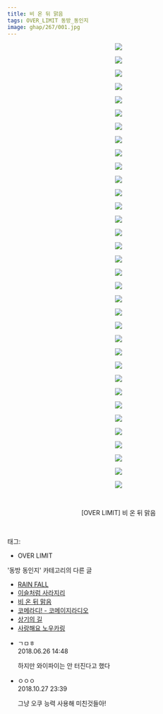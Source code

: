 ```yaml
---
title: 비 온 뒤 맑음
tags: OVER_LIMIT 동방_동인지
image: ghap/267/001.jpg
---
```

<div class="article">
<p style="text-align: center; clear: none; float: none;"><img src="{{ site.nasurl }}/ghap/267/001.jpg"/></p>
<p style="text-align: center; clear: none; float: none;"><img src="{{ site.nasurl }}/ghap/267/002.jpg"/></p>
<p style="text-align: center; clear: none; float: none;"><img src="{{ site.nasurl }}/ghap/267/003.jpg"/></p>
<p style="text-align: center; clear: none; float: none;"><img src="{{ site.nasurl }}/ghap/267/004.jpg"/></p>
<p style="text-align: center; clear: none; float: none;"><img src="{{ site.nasurl }}/ghap/267/005.jpg"/></p>
<p style="text-align: center; clear: none; float: none;"><img src="{{ site.nasurl }}/ghap/267/006.jpg"/></p>
<p style="text-align: center; clear: none; float: none;"><img src="{{ site.nasurl }}/ghap/267/007.jpg"/></p>
<p style="text-align: center; clear: none; float: none;"><img src="{{ site.nasurl }}/ghap/267/008.jpg"/></p>
<p style="text-align: center; clear: none; float: none;"><img src="{{ site.nasurl }}/ghap/267/009.jpg"/></p>
<p style="text-align: center; clear: none; float: none;"><img src="{{ site.nasurl }}/ghap/267/010.jpg"/></p>
<p style="text-align: center; clear: none; float: none;"><img src="{{ site.nasurl }}/ghap/267/011.jpg"/></p>
<p style="text-align: center; clear: none; float: none;"><img src="{{ site.nasurl }}/ghap/267/012.jpg"/></p>
<p style="text-align: center; clear: none; float: none;"><img src="{{ site.nasurl }}/ghap/267/013.jpg"/></p>
<p style="text-align: center; clear: none; float: none;"><img src="{{ site.nasurl }}/ghap/267/014.jpg"/></p>
<p style="text-align: center; clear: none; float: none;"><img src="{{ site.nasurl }}/ghap/267/015.jpg"/></p>
<p style="text-align: center; clear: none; float: none;"><img src="{{ site.nasurl }}/ghap/267/016.jpg"/></p>
<p style="text-align: center; clear: none; float: none;"><img src="{{ site.nasurl }}/ghap/267/017.jpg"/></p>
<p style="text-align: center; clear: none; float: none;"><img src="{{ site.nasurl }}/ghap/267/018.jpg"/></p>
<p style="text-align: center; clear: none; float: none;"><img src="{{ site.nasurl }}/ghap/267/019.jpg"/></p>
<p style="text-align: center; clear: none; float: none;"><img src="{{ site.nasurl }}/ghap/267/020.jpg"/></p>
<p style="text-align: center; clear: none; float: none;"><img src="{{ site.nasurl }}/ghap/267/021.jpg"/></p>
<p style="text-align: center; clear: none; float: none;"><img src="{{ site.nasurl }}/ghap/267/022.jpg"/></p>
<p style="text-align: center; clear: none; float: none;"><img src="{{ site.nasurl }}/ghap/267/023.jpg"/></p>
<p style="text-align: center; clear: none; float: none;"><img src="{{ site.nasurl }}/ghap/267/024.jpg"/></p>
<p style="text-align: center; clear: none; float: none;"><img src="{{ site.nasurl }}/ghap/267/025.jpg"/></p>
<p style="text-align: center; clear: none; float: none;"><img src="{{ site.nasurl }}/ghap/267/026.jpg"/></p>
<p style="text-align: center; clear: none; float: none;"><img src="{{ site.nasurl }}/ghap/267/027.jpg"/></p>
<p style="text-align: center; clear: none; float: none;"><img src="{{ site.nasurl }}/ghap/267/028.jpg"/></p>
<p style="text-align: center; clear: none; float: none;"><img src="{{ site.nasurl }}/ghap/267/029.jpg"/></p>
<p style="text-align: center; clear: none; float: none;"><img src="{{ site.nasurl }}/ghap/267/030.jpg"/></p>
<p style="text-align: center; clear: none; float: none;"><img src="{{ site.nasurl }}/ghap/267/031.jpg"/></p>
<p style="text-align: center; clear: none; float: none;"><img src="{{ site.nasurl }}/ghap/267/032.jpg"/></p>
<p style="text-align: center; clear: none; float: none;"><img src="{{ site.nasurl }}/ghap/267/033.jpg"/></p>
<p style="text-align: center; clear: none; float: none;"><img src="{{ site.nasurl }}/ghap/267/034.jpg"/></p>
<p style="text-align: center; clear: none; float: none;"><br/></p>
<p style="text-align: center; clear: none; float: none;">[OVER LIMIT] 비 온 뒤 맑음</p>
<p><br/></p>
</div><div class="tagTrail">
<p>태그: </p>
<ul>
<li>OVER LIMIT</li>
</ul>
</div><div class="another">
<p>'동방 동인지' 카테고리의 다른 글</p>
<ul>
<li><a href="/2016-06-19-ghap_269">RAIN FALL</a></li>
<li><a href="/2016-06-19-ghap_268">이슬처럼 사라지리</a></li>
<li><a href="/2016-06-19-ghap_267">비 온 뒤 맑음</a></li>
<li><a href="/2016-06-19-ghap_266">코메라디! - 코메이지라디오</a></li>
<li><a href="/2016-06-19-ghap_265">상기의 길</a></li>
<li><a href="/2016-06-19-ghap_264">사랑해요 노우카링</a></li>
</ul>
</div><div class="cb_module cb_fluid">
<div class="cb_wrt cb_profile">
<div class="comment">
<ul>
<li class="cb_thumb_off" id="comment15277008">
<div class="cb_comment_area">
<div class="cb_info_area">
<div class="cb_section">
<span class="cb_nick_name">ㄱㅁㅎ</span>
</div>
<div class="cb_section">
<span class="cb_date">2018.06.26 14:48 </span>
</div>
</div>
<div class="cb_dsc_comment">
<p class="cb_dsc">
											하지만 와이파이는 안 터진다고 했다
										</p>
</div>
</div></li>
<li class="cb_thumb_off" id="comment15363657">
<div class="cb_comment_area">
<div class="cb_info_area">
<div class="cb_section">
<span class="cb_nick_name">ㅇㅇㅇ</span>
</div>
<div class="cb_section">
<span class="cb_date">2018.10.27 23:39 </span>
</div>
</div>
<div class="cb_dsc_comment">
<p class="cb_dsc">
											그냥 오쿠 능력 사용해 미친것들아!
										</p>
</div>
</div></li>
</ul>
</div>
</div><!-- commentList close -->
</div>